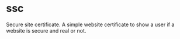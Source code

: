 # ssc
Secure site certificate. A simple website certificate to show a user if a website is secure and real or not.
